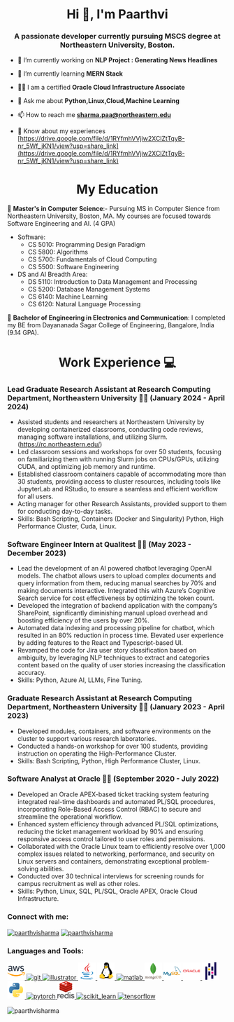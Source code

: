 <h1 align="center">Hi 👋, I'm Paarthvi</h1>
<h3 align="center">A passionate developer currently pursuing MSCS degree at Northeastern University, Boston.</h3>

- 🔭 I’m currently working on **NLP Project : Generating News Headlines**

- 🌱 I’m currently learning **MERN Stack** 

- 👨‍💻 I am a certified **Oracle Cloud Infrastructure Associate** 

- 💬 Ask me about **Python,Linux,Cloud,Machine Learning**

- 📫 How to reach me **sharma.paa@northeastern.edu**

- 📄 Know about my experiences [https://drive.google.com/file/d/1RYfmhVVjiw2XClZtTqyB-nr_5Wf_jKN1/view?usp=share_link](https://drive.google.com/file/d/1RYfmhVVjiw2XClZtTqyB-nr_5Wf_jKN1/view?usp=share_link)

<h1 align="center">My Education </h1>

:school:	**Master's in Computer Science**:- Pursuing MS in Computer Sience from Northeastern University, Boston, MA. My courses are focused towards Software Engineering and AI. (4 GPA)
* Software:
   * CS 5010: Programming Design Paradigm
   * CS 5800: Algorithms
   * CS 5700: Fundamentals of Cloud Computing
   * CS 5500: Software Engineering
* DS and AI Breadth Area:
   * DS 5110: Introduction to Data Management and Processing
   * CS 5200: Database Management Systems
   * CS 6140: Machine Learning
   * CS 6120: Natural Language Processing


:school:	**Bachelor of Engineering in Electronics and Communication**: I completed my BE from Dayananada Sagar College of Engineering, Bangalore, India (9.14 GPA). 

<h1 align="center">Work Experience 💻  </h1> 

### **Lead Graduate Research Assistant at Research Computing Department, Northeastern University** 👩‍💻 (January 2024 - April 2024)
* Assisted students and researchers at Northeastern University by developing containerized classrooms, conducting code reviews, managing software installations, and utilizing Slurm. (https://rc.northeastern.edu/)
* Led classroom sessions and workshops for over 50 students, focusing on familiarizing them with running Slurm jobs on CPUs/GPUs, utilizing CUDA, and optimizing job memory and runtime.
* Established classroom containers capable of accommodating more than 30 students, providing access to cluster resources, including tools like JupyterLab and RStudio, to ensure a seamless and efficient workflow for all users.
* Acting manager for other Research Assistants, provided support to them for conducting day-to-day tasks.
* Skills: Bash Scripting, Containers (Docker and Singularity) Python, High Performance Cluster, Cuda, Linux.

### **Software Engineer Intern at Qualitest** 👩‍💻 (May 2023 - December 2023)
* Lead the development of an AI powered chatbot leveraging OpenAI models. The chatbot allows users to upload complex documents and query information from them, reducing manual searches by 70% and making documents interactive. Integrated this with Azure’s Cognitive Search service for cost effectiveness by optimizing the token count.
* Developed the integration of backend application with the company’s SharePoint, significantly diminishing manual upload overhead and boosting efficiency of the users by over 20%.
* Automated data indexing and processing pipeline for chatbot, which resulted in an 80% reduction in process time. Elevated user experience by adding features to the React and Typescript-based UI.
* Revamped the code for Jira user story classification based on ambiguity, by leveraging NLP techniques to extract and categories content based on the quality of user stories increasing the classification accuracy.
* Skills: Python, Azure AI, LLMs, Fine Tuning.

### **Graduate Research Assistant at Research Computing Department, Northeastern University** 👩‍💻 (January 2023 - April 2023)
* Developed modules, containers, and software environments on the cluster to support various research laboratories.
* Conducted a hands-on workshop for over 100 students, providing instruction on operating the High-Performance Cluster.
* Skills: Bash Scripting, Python, High Performance Cluster, Linux.

### **Software Analyst at Oracle** 👩‍💻 (September 2020 - July 2022)
* Developed an Oracle APEX-based ticket tracking system featuring integrated real-time dashboards and automated PL/SQL procedures, incorporating Role-Based Access Control (RBAC) to secure and streamline the operational workflow.
* Enhanced system efficiency through advanced PL/SQL optimizations, reducing the ticket management workload by 90% and ensuring responsive access control tailored to user roles and permissions.
* Collaborated with the Oracle Linux team to efficiently resolve over 1,000 complex issues related to networking, performance, and security on Linux servers and containers, demonstrating exceptional problem-solving abilities.
* Conducted over 30 technical interviews for screening rounds for campus recruitment as well as other roles.
* Skills: Python, Linux, SQL, PL/SQL, Oracle APEX, Oracle Cloud Infrastructure.


<h3 align="left">Connect with me:</h3>
<p align="left">
<a href="https://linkedin.com/in/paarthvisharma" target="blank"><img align="center" src="https://raw.githubusercontent.com/rahuldkjain/github-profile-readme-generator/master/src/images/icons/Social/linked-in-alt.svg" alt="paarthvisharma" height="30" width="40" /></a>
<a href="https://www.leetcode.com/paarthvisharma" target="blank"><img align="center" src="https://raw.githubusercontent.com/rahuldkjain/github-profile-readme-generator/master/src/images/icons/Social/leet-code.svg" alt="paarthvisharma" height="30" width="40" /></a>
</p>

<h3 align="left">Languages and Tools:</h3>
<p align="left"> <a href="https://www.arduino.cc/" target="_blank" rel="noreferrer"> <a href="https://aws.amazon.com" target="_blank" rel="noreferrer"> <img src="https://raw.githubusercontent.com/devicons/devicon/master/icons/amazonwebservices/amazonwebservices-original-wordmark.svg" alt="aws" width="40" height="40"/> </a> <a href="https://git-scm.com/" target="_blank" rel="noreferrer"> <img src="https://www.vectorlogo.zone/logos/git-scm/git-scm-icon.svg" alt="git" width="40" height="40"/> </a> <a href="https://www.adobe.com/in/products/illustrator.html" target="_blank" rel="noreferrer"> <img src="https://www.vectorlogo.zone/logos/adobe_illustrator/adobe_illustrator-icon.svg" alt="illustrator" width="40" height="40"/> </a> <a href="https://www.java.com" target="_blank" rel="noreferrer"> <img src="https://raw.githubusercontent.com/devicons/devicon/master/icons/java/java-original.svg" alt="java" width="40" height="40"/> </a> <a href="https://www.linux.org/" target="_blank" rel="noreferrer"> <img src="https://raw.githubusercontent.com/devicons/devicon/master/icons/linux/linux-original.svg" alt="linux" width="40" height="40"/> </a> <a href="https://www.mathworks.com/" target="_blank" rel="noreferrer"> <img src="https://upload.wikimedia.org/wikipedia/commons/2/21/Matlab_Logo.png" alt="matlab" width="40" height="40"/> </a> <a href="https://www.mongodb.com/" target="_blank" rel="noreferrer"> <img src="https://raw.githubusercontent.com/devicons/devicon/master/icons/mongodb/mongodb-original-wordmark.svg" alt="mongodb" width="40" height="40"/> </a> <a href="https://www.mysql.com/" target="_blank" rel="noreferrer"> <img src="https://raw.githubusercontent.com/devicons/devicon/master/icons/mysql/mysql-original-wordmark.svg" alt="mysql" width="40" height="40"/> </a> <a href="https://www.oracle.com/" target="_blank" rel="noreferrer"> <img src="https://raw.githubusercontent.com/devicons/devicon/master/icons/oracle/oracle-original.svg" alt="oracle" width="40" height="40"/> </a> <a href="https://pandas.pydata.org/" target="_blank" rel="noreferrer"> <img src="https://raw.githubusercontent.com/devicons/devicon/2ae2a900d2f041da66e950e4d48052658d850630/icons/pandas/pandas-original.svg" alt="pandas" width="40" height="40"/> </a> <a href="https://www.python.org" target="_blank" rel="noreferrer"> <img src="https://raw.githubusercontent.com/devicons/devicon/master/icons/python/python-original.svg" alt="python" width="40" height="40"/> </a> <a href="https://pytorch.org/" target="_blank" rel="noreferrer"> <img src="https://www.vectorlogo.zone/logos/pytorch/pytorch-icon.svg" alt="pytorch" width="40" height="40"/> </a> <a href="https://redis.io" target="_blank" rel="noreferrer"> <img src="https://raw.githubusercontent.com/devicons/devicon/master/icons/redis/redis-original-wordmark.svg" alt="redis" width="40" height="40"/> </a> <a href="https://scikit-learn.org/" target="_blank" rel="noreferrer"> <img src="https://upload.wikimedia.org/wikipedia/commons/0/05/Scikit_learn_logo_small.svg" alt="scikit_learn" width="40" height="40"/> </a> <a href="https://www.tensorflow.org" target="_blank" rel="noreferrer"> <img src="https://www.vectorlogo.zone/logos/tensorflow/tensorflow-icon.svg" alt="tensorflow" width="40" height="40"/> </a> </p>

<p><img align="center" src="https://github-readme-stats.vercel.app/api/top-langs?username=paarthvisharma&show_icons=true&locale=en&layout=compact" alt="paarthvisharma" /></p>
